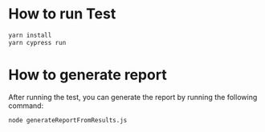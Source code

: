 # How to run Test

```bash
yarn install
yarn cypress run
```

# How to generate report

After running the test, you can generate the report by running the following command:

```bash
node generateReportFromResults.js
```
